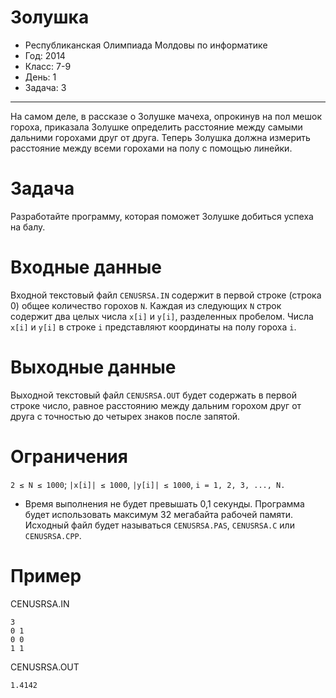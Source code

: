 # Золушка
* Республиканская Олимпиада Молдовы по информатике
* Год: 2014
* Класс: 7-9
* День: 1
* Задача: 3

---

На самом деле, в рассказе о Золушке мачеха, опрокинув на пол мешок гороха, приказала Золушке определить расстояние 
между самыми дальними горохами друг от друга. Теперь Золушка должна измерить расстояние между всеми горохами на полу 
с помощью линейки.

# Задача 
Разработайте программу, которая поможет Золушке добиться успеха на балу.

# Входные данные 
Входной текстовый файл `CENUSRSA.IN` содержит в первой строке (строка 0) общее количество горохов `N`. 
Каждая из следующих `N` строк содержит два целых числа `x[i]` и `y[i]`, разделенных пробелом. 
Числа `x[i]` и `y[i]` в строке `i` представляют координаты на полу гороха `i`.

# Выходные данные 
Выходной текстовый файл `CENUSRSA.OUT` будет содержать в первой строке число, 
равное расстоянию между дальним горохом друг от друга с точностью до четырех знаков после запятой.

# Ограничения 
`2 ≤ N ≤ 1000`; `|x[i]| ≤ 1000`, `|y[i]| ≤ 1000`, `i = 1, 2, 3, ..., N.` 
* Время выполнения не будет превышать 0,1 секунды. 
Программа будет использовать максимум 32 мегабайта рабочей памяти. 
Исходный файл будет называться `CENUSRSA.PAS`, `CENUSRSA.C` или `CENUSRSA.CPP`.

# Пример

CENUSRSA.IN
```
3
0 1
0 0 
1 1
```

CENUSRSA.OUT 
```
1.4142
```
